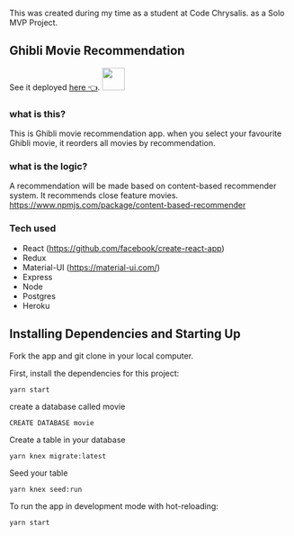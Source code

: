 This was created during my time as a student at Code Chrysalis. as a Solo MVP Project.

## Ghibli Movie Recommendation


See it deployed  [here 👈](https://solo-mvp-sachi.herokuapp.com/).
<img src="https://media.giphy.com/media/vFKqnCdLPNOKc/giphy.gif" width="40" height="40" />

### what is this?
This is Ghibli movie recommendation app.
when you select your favourite Ghibli movie, it reorders all movies by recommendation. 

### what is the logic?
A recommendation will be made based on content-based recommender system. It recommends close feature movies.
https://www.npmjs.com/package/content-based-recommender

### Tech used
- React (https://github.com/facebook/create-react-app)
- Redux
- Material-UI (https://material-ui.com/)
- Express
- Node
- Postgres
- Heroku

## 

## Installing Dependencies and Starting Up
Fork the app and git clone in your local computer.

First, install the dependencies for this project:
```
yarn start
```

create a database called movie
```
CREATE DATABASE movie
```

Create a table in your database
```
yarn knex migrate:latest
```
Seed your table
```
yarn knex seed:run
```
To run the app in development mode with hot-reloading:
```
yarn start
```


